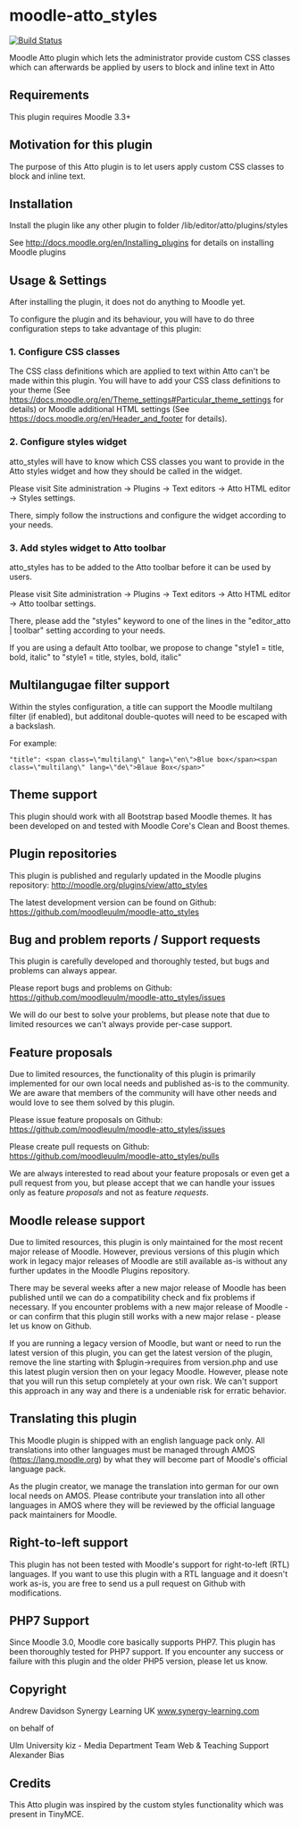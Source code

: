 moodle-atto_styles
==================

[![Build Status](https://travis-ci.org/moodleuulm/moodle-atto_styles.svg?branch=master)](https://travis-ci.org/moodleuulm/moodle-atto_styles)

Moodle Atto plugin which lets the administrator provide custom CSS classes which can afterwards be applied by users to block and inline text in Atto


Requirements
------------

This plugin requires Moodle 3.3+


Motivation for this plugin
--------------------------

The purpose of this Atto plugin is to let users apply custom CSS classes to block and inline text.


Installation
------------

Install the plugin like any other plugin to folder
/lib/editor/atto/plugins/styles

See http://docs.moodle.org/en/Installing_plugins for details on installing Moodle plugins


Usage & Settings
----------------

After installing the plugin, it does not do anything to Moodle yet.

To configure the plugin and its behaviour, you will have to do three configuration steps to take advantage of this plugin:

### 1. Configure CSS classes

The CSS class definitions which are applied to text within Atto can't be made within this plugin. You will have to add your CSS class definitions to your theme (See https://docs.moodle.org/en/Theme_settings#Particular_theme_settings for details) or Moodle additional HTML settings (See https://docs.moodle.org/en/Header_and_footer for details).

### 2. Configure styles widget

atto_styles will have to know which CSS classes you want to provide in the Atto styles widget and how they should be called in the widget.

Please visit Site administration -> Plugins -> Text editors -> Atto HTML editor -> Styles settings.

There, simply follow the instructions and configure the widget according to your needs.

### 3. Add styles widget to Atto toolbar

atto_styles has to be added to the Atto toolbar before it can be used by users.

Please visit Site administration -> Plugins -> Text editors -> Atto HTML editor -> Atto toolbar settings.

There, please add the "styles" keyword to one of the lines in the "editor_atto | toolbar" setting according to your needs.

If you are using a default Atto toolbar, we propose to change "style1 = title, bold, italic" to "style1 = title, styles, bold, italic"


Multilangugae filter support
---------------------------

Within the styles configuration, a title can support the Moodle multilang filter (if enabled), but additonal double-quotes will need to be escaped with a backslash.

For example:
```
"title": <span class=\"multilang\" lang=\"en\">Blue box</span><span class=\"multilang\" lang=\"de\">Blaue Box</span>"
```


Theme support
-------------

This plugin should work with all Bootstrap based Moodle themes.
It has been developed on and tested with Moodle Core's Clean and Boost themes.


Plugin repositories
-------------------

This plugin is published and regularly updated in the Moodle plugins repository:
http://moodle.org/plugins/view/atto_styles

The latest development version can be found on Github:
https://github.com/moodleuulm/moodle-atto_styles


Bug and problem reports / Support requests
------------------------------------------

This plugin is carefully developed and thoroughly tested, but bugs and problems can always appear.

Please report bugs and problems on Github:
https://github.com/moodleuulm/moodle-atto_styles/issues

We will do our best to solve your problems, but please note that due to limited resources we can't always provide per-case support.


Feature proposals
-----------------

Due to limited resources, the functionality of this plugin is primarily implemented for our own local needs and published as-is to the community. We are aware that members of the community will have other needs and would love to see them solved by this plugin.

Please issue feature proposals on Github:
https://github.com/moodleuulm/moodle-atto_styles/issues

Please create pull requests on Github:
https://github.com/moodleuulm/moodle-atto_styles/pulls

We are always interested to read about your feature proposals or even get a pull request from you, but please accept that we can handle your issues only as feature _proposals_ and not as feature _requests_.


Moodle release support
----------------------

Due to limited resources, this plugin is only maintained for the most recent major release of Moodle. However, previous versions of this plugin which work in legacy major releases of Moodle are still available as-is without any further updates in the Moodle Plugins repository.

There may be several weeks after a new major release of Moodle has been published until we can do a compatibility check and fix problems if necessary. If you encounter problems with a new major release of Moodle - or can confirm that this plugin still works with a new major relase - please let us know on Github.

If you are running a legacy version of Moodle, but want or need to run the latest version of this plugin, you can get the latest version of the plugin, remove the line starting with $plugin->requires from version.php and use this latest plugin version then on your legacy Moodle. However, please note that you will run this setup completely at your own risk. We can't support this approach in any way and there is a undeniable risk for erratic behavior.


Translating this plugin
-----------------------

This Moodle plugin is shipped with an english language pack only. All translations into other languages must be managed through AMOS (https://lang.moodle.org) by what they will become part of Moodle's official language pack.

As the plugin creator, we manage the translation into german for our own local needs on AMOS. Please contribute your translation into all other languages in AMOS where they will be reviewed by the official language pack maintainers for Moodle.


Right-to-left support
---------------------

This plugin has not been tested with Moodle's support for right-to-left (RTL) languages.
If you want to use this plugin with a RTL language and it doesn't work as-is, you are free to send us a pull request on Github with modifications.


PHP7 Support
------------

Since Moodle 3.0, Moodle core basically supports PHP7. This plugin has been thoroughly tested for PHP7 support.
If you encounter any success or failure with this plugin and the older PHP5 version, please let us know.


Copyright
---------

Andrew Davidson
Synergy Learning UK
www.synergy-learning.com

on behalf of

Ulm University
kiz - Media Department
Team Web & Teaching Support
Alexander Bias


Credits
-------

This Atto plugin was inspired by the custom styles functionality which was present in TinyMCE.
